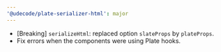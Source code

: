```yaml
---
'@udecode/plate-serializer-html': major
---
```


- [Breaking] `serializeHtml`: replaced option `slateProps` by `plateProps`.
- Fix errors when the components were using Plate hooks.
